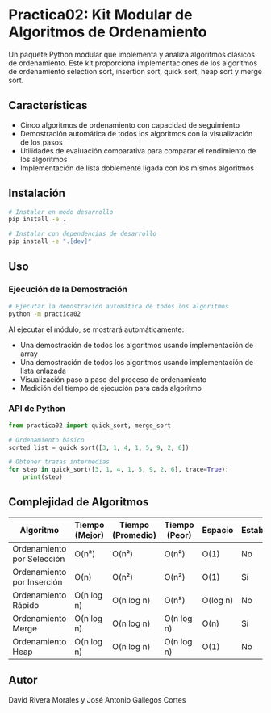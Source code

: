 # Practica02: Kit Modular de Algoritmos de Ordenamiento

Un paquete Python modular que implementa y analiza algoritmos clásicos de ordenamiento. Este kit proporciona implementaciones de los algoritmos de ordenamiento selection sort, insertion sort, quick sort, heap sort y merge sort. 

## Características

- Cinco algoritmos de ordenamiento con capacidad de seguimiento
- Demostración automática de todos los algoritmos con la visualización de los pasos
- Utilidades de evaluación comparativa para comparar el rendimiento de los algoritmos
- Implementación de lista doblemente ligada con los mismos algoritmos

## Instalación

```bash
# Instalar en modo desarrollo
pip install -e .

# Instalar con dependencias de desarrollo
pip install -e ".[dev]"
```

## Uso

### Ejecución de la Demostración

```bash
# Ejecutar la demostración automática de todos los algoritmos
python -m practica02
```

Al ejecutar el módulo, se mostrará automáticamente:

- Una demostración de todos los algoritmos usando implementación de array
- Una demostración de todos los algoritmos usando implementación de lista enlazada
- Visualización paso a paso del proceso de ordenamiento
- Medición del tiempo de ejecución para cada algoritmo

### API de Python

```python
from practica02 import quick_sort, merge_sort

# Ordenamiento básico
sorted_list = quick_sort([3, 1, 4, 1, 5, 9, 2, 6])

# Obtener trazas intermedias
for step in quick_sort([3, 1, 4, 1, 5, 9, 2, 6], trace=True):
    print(step)
```

## Complejidad de Algoritmos

| Algoritmo                  | Tiempo (Mejor) | Tiempo (Promedio) | Tiempo (Peor) | Espacio  | Estable |
| -------------------------- | -------------- | ----------------- | ------------- | -------- | ------- |
| Ordenamiento por Selección | O(n²)          | O(n²)             | O(n²)         | O(1)     | No      |
| Ordenamiento por Inserción | O(n)           | O(n²)             | O(n²)         | O(1)     | Sí      |
| Ordenamiento Rápido        | O(n log n)     | O(n log n)        | O(n²)         | O(log n) | No      |
| Ordenamiento Merge         | O(n log n)     | O(n log n)        | O(n log n)    | O(n)     | Sí      |
| Ordenamiento Heap          | O(n log n)     | O(n log n)        | O(n log n)    | O(1)     | No      |

## Autor

David Rivera Morales y José Antonio Gallegos Cortes
